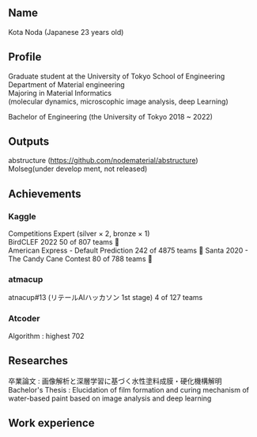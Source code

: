 ## Name 
Kota Noda (Japanese 23 years old)

## Profile
Graduate student at the University of Tokyo School of Engineering  
Department of Material engineering  
Majoring in Material Informatics  
(molecular dynamics, microscophic image analysis, deep Learning)  

Bachelor of Engineering (the University of Tokyo 2018 ~ 2022)

## Outputs
abstructure (https://github.com/nodematerial/abstructure)  
Molseg(under develop ment, not released)

## Achievements
### Kaggle 
Competitions Expert (silver × 2, bronze × 1)  
BirdCLEF 2022 50 of 807 teams 🥈  
American Express - Default Prediction 242 of 4875 teams 🥈
Santa 2020 - The Candy Cane Contest 80 of 788 teams 🥉

### atmacup 
atnacup#13 (リテールAIハッカソン 1st stage) 4 of 127 teams

### Atcoder
Algorithm : highest 702

## Researches
卒業論文 : 画像解析と深層学習に基づく水性塗料成膜・硬化機構解明  
Bachelor's Thesis : Elucidation of film formation and curing mechanism of water-based paint based on image analysis and deep learning

## Work experience
